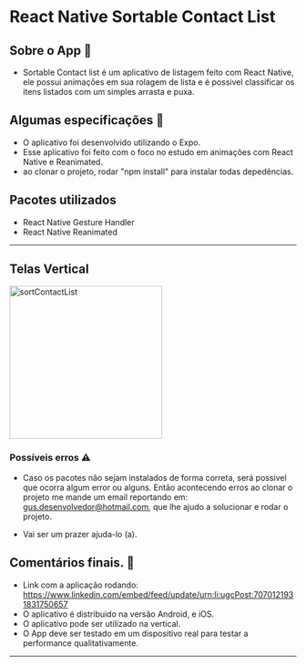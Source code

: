 # React Native Sortable Contact List

## Sobre o App 📱
- Sortable Contact list é um aplicativo de listagem feito com React Native, ele possui animações em sua rolagem de lista e é possivel 
classificar os itens listados com um simples arrasta e puxa. 

## Algumas especificações 📝

- O aplicativo foi desenvolvido utilizando o Expo.
- Esse aplicativo foi feito com o foco no estudo em animações com React Native e Reanimated.
- ao clonar o projeto, rodar "npm install" para instalar todas depedências. 

## Pacotes utilizados
- React Native Gesture Handler
- React Native Reanimated

---

## Telas Vertical

<img width="268" alt="sortContactList" src="https://github.com/gusmarquesDev/React-Native-Sortable-Contact-List/assets/116916845/0e1180a3-4c92-40ee-ac3d-ce80b0c27a44">

### Possíveis erros ⚠️

- Caso os pacotes não sejam instalados de forma correta, será possivel que ocorra algum error ou alguns. Então acontecendo erros ao clonar o projeto me mande um email reportando em: gus.desenvolvedor@hotmail.com, que lhe ajudo a solucionar e rodar o projeto. 

- Vai ser um prazer ajuda-lo (a). 


## Comentários finais. 💬
- Link com a aplicação rodando: https://www.linkedin.com/embed/feed/update/urn:li:ugcPost:7070121931831750657
- O aplicativo é distribuido na versão Android, e iOS.
- O aplicativo pode ser utilizado  na vertical.
- O App deve ser testado em um dispositivo real para testar a performance qualitativamente.

--- 
